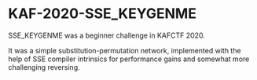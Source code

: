 # KAF-2020-SSE_KEYGENME
SSE_KEYGENME was a beginner challenge in KAFCTF 2020.

It was a simple substitution-permutation network, implemented with the help of SSE compiler intrinsics for performance gains and somewhat more challenging reversing.
